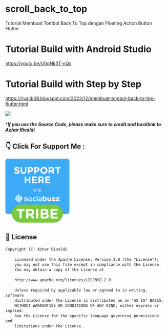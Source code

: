 # scroll_back_to_top
Tutorial Membuat Tombol Back To Top dengan Floating Action Button Flutter

# Tutorial Build with Android Studio
https://youtu.be/U0qNk3T-nQs

# Tutorial Build with Step by Step
https://rivaldi48.blogspot.com/2023/12/membuat-tombol-back-to-top-flutter.html

<img src="https://blogger.googleusercontent.com/img/b/R29vZ2xl/AVvXsEjQPfA2KkYkoYjkEkhuJHq4xaOU2YUCm9C4GywK4mjCTHhv9inlr2ty6cn48yiyNOgp3vgMpJ2goQmmFYwahPAxWztPuq0K3VhDMmAuQ3f3QT6CSlFWWVE8P5Qe5jaIB2BGDvSVcqKggBQjbnbkYE87YMivFBpyYOcmvEjxunDMg_L1TUJH8anRVcFM_EL-/s1280/Tutorial%20Membuat%20Tombol%20Back%20To%20Top%20dengan%20Floating%20Action%20Button%20Flutter.png" data-canonical-src="https://rivaldi48.blogspot.com" style="max-width:100%;">

****If you use the Source Code, please make sure to credit and backlink to [Azhar Rivaldi](https://rivaldi48.blogspot.com/)***

## 👇 Click For Support Me :
<a href="https://sociabuzz.com/azharrvldi_/donate"> 
<img src="https://github.com/AzharRivaldi/AzharRivaldi/blob/master/Support%20Here.png" width="200" height="200"></a>

## 📄 License

```
Copyright (C) Azhar Rivaldi

    Licensed under the Apache License, Version 2.0 (the "License");
    you may not use this file except in compliance with the License.
    You may obtain a copy of the License at

    http://www.apache.org/licenses/LICENSE-2.0

    Unless required by applicable law or agreed to in writing, software
    distributed under the License is distributed on an "AS IS" BASIS,
    WITHOUT WARRANTIES OR CONDITIONS OF ANY KIND, either express or implied.
    See the License for the specific language governing permissions and
    limitations under the License.

```
